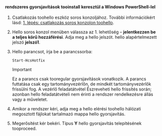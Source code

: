 <!--author=SharS last changed: 9/17/15-->

#### <a name="tooinstall-regular-hotfixes-via-windows-powershell-for-storsimple"></a>rendszeres gyorsjavítások tooinstall keresztül a Windows PowerShell-lel
1. Csatlakozás toohello eszköz soros konzoljához. További információkért lásd: [1. lépés: csatlakozás soros konzolon toohello](../articles/storsimple/storsimple-update-device.md#step1).
2. Hello soros konzol menüben válassza az 1. lehetőség – **jelentkezzen be a teljes körű hozzáférési**. Adja meg a hello jelszót. hello alapértelmezett jelszó **jelszó1**.
3. Hello parancsot, írja be a parancssorba:
   
    ```
    Start-HcsHotfix
    ```
   
    > [!IMPORTANT]
    >
    > Ez a parancs csak tooregular gyorsjavítások vonatkozik. A parancs futtatása csak egy tartományvezérlőn, de mindkét tartományvezérlők frissülni fog.
    > A vezérlő feladatátvétel Észreveheti hello frissítés során; azonban hello feladatátvételi nem érinti a rendszer rendelkezésre állás vagy a műveletet.

4. Amikor a rendszer kéri, adja meg a hello elérési toohello hálózati megosztott fájlokat tartalmazó mappa hello gyorsjavítás.
5. Megerősítést kér bekéri. Típus **Y** hello gyorsjavítás telepítésének tooproceed.

